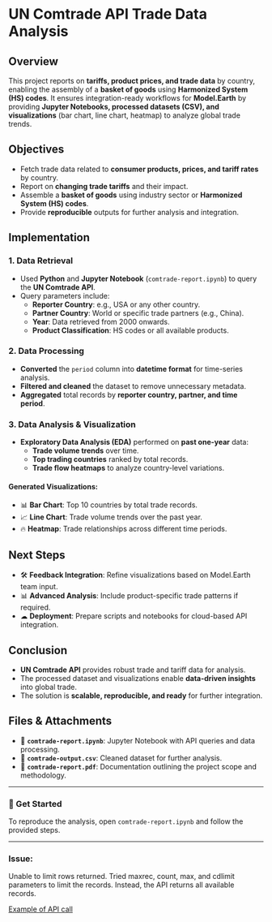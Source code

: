 # UN Comtrade API Trade Data Analysis

## Overview
This project reports on **tariffs, product prices, and trade data** by country, enabling the assembly of a **basket of goods** using **Harmonized System (HS) codes**. It ensures integration-ready workflows for **Model.Earth** by providing **Jupyter Notebooks, processed datasets (CSV), and visualizations** (bar chart, line chart, heatmap) to analyze global trade trends.

## Objectives
- Fetch trade data related to **consumer products, prices, and tariff rates** by country.
- Report on **changing trade tariffs** and their impact.
- Assemble a **basket of goods** using industry sector or **Harmonized System (HS) codes**.
- Provide **reproducible** outputs for further analysis and integration.

## Implementation
### 1. Data Retrieval
- Used **Python** and **Jupyter Notebook** (`comtrade-report.ipynb`) to query the **UN Comtrade API**.
- Query parameters include:
  - **Reporter Country**: e.g., USA or any other country.
  - **Partner Country**: World or specific trade partners (e.g., China).
  - **Year**: Data retrieved from 2000 onwards.
  - **Product Classification**: HS codes or all available products.

### 2. Data Processing
- **Converted** the `period` column into **datetime format** for time-series analysis.
- **Filtered and cleaned** the dataset to remove unnecessary metadata.
- **Aggregated** total records by **reporter country, partner, and time period**.

### 3. Data Analysis & Visualization
- **Exploratory Data Analysis (EDA)** performed on **past one-year** data:
  - **Trade volume trends** over time.
  - **Top trading countries** ranked by total records.
  - **Trade flow heatmaps** to analyze country-level variations.

#### Generated Visualizations:
- 📊 **Bar Chart**: Top 10 countries by total trade records.
- 📈 **Line Chart**: Trade volume trends over the past year.
- 🔥 **Heatmap**: Trade relationships across different time periods.

## Next Steps
- 🛠 **Feedback Integration**: Refine visualizations based on Model.Earth team input.
- 📊 **Advanced Analysis**: Include product-specific trade patterns if required.
- ☁ **Deployment**: Prepare scripts and notebooks for cloud-based API integration.

## Conclusion
- **UN Comtrade API** provides robust trade and tariff data for analysis.
- The processed dataset and visualizations enable **data-driven insights** into global trade.
- The solution is **scalable, reproducible, and ready** for further integration.

## Files & Attachments
- 📂 **`comtrade-report.ipynb`**: Jupyter Notebook with API queries and data processing.
- 📄 **`comtrade-output.csv`**: Cleaned dataset for further analysis.
- 📜 **`comtrade-report.pdf`**: Documentation outlining the project scope and methodology.

---

### 🚀 Get Started
To reproduce the analysis, open `comtrade-report.ipynb` and follow the provided steps.

---


### Issue:

Unable to limit rows returned. Tried maxrec, count, max, and cdlimit parameters to limit the records. Instead, the API returns all available records.

[Example of API call](https://comtradeapi.un.org/public/v1/getDATariffline/C/M/HS?reporter=USA&year=2020&trade_type=1)
